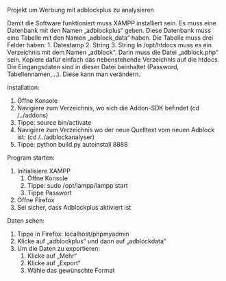 Projekt um Werbung mit adblockplus zu analysieren

Damit die Software funktioniert muss XAMPP installiert sein.
Es muss eine Datenbank mit den Namen „adblockplus“ geben.
Diese Datenbank muss eine Tabelle mit den Namen „adblock_data“ haben.
Die Tabelle muss drei Felder haben: 1. Datestamp 2. String 3. String
In /opt/htdocs muss es ein Verzeichnis mit dem Namen „adblock“.
Darin muss die Datei „adblock.php“ sein. Kopiere dafür einfach das nebenstehende Verzeichnis auf die htdocs.
Die Eingangsdaten sind in dieser Datei beinhaltet (Password, Tabellennamen,...). Diese kann man verändern.

Installation:
1. Öffne Konsole
2. Navigiere zum Verzeichnis, wo sich die Addon-SDK befindet (cd /../addons)
3. Tippe: source bin/activate
4. Navigiere zum Verzeichnis wo der neue Quelltext vom neuen Adblock ist: (cd /../adblockanalyser)
5. Tippe: python build.py autoinstall 8888

Program starten:
1. Initialisiere XAMPP
	1. Öffne Konsole
	2. Tippe: sudo /opt/lampp/lampp start
	3. Tippe Passwort
2. Öffne Firefox
3. Sei sicher, dass Adblockplus aktiviert ist

Daten sehen:
1. Tippe in Firefox: localhost/phpmyadmin
2. Klicke auf „adblockplus“ und dann auf „adblockdata“
3. Um die Daten zu exportieren:
	1. Klicke auf „Mehr“
	2. Klicke auf „Export“
	3. Wähle das gewünschte Format





